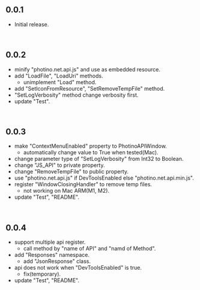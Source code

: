 ## 0.0.1
- Initial release.

<br />

## 0.0.2
- minify "photino.net.api.js" and use as embedded resource.
- add "LoadFile", "LoadUri" methods.
  - unimplement "Load" method.
- add "SetIconFromResource", "SetRemoveTempFile" method.
- "SetLogVerbosity" method change verbosity first.
- update "Test".

<br />

## 0.0.3
- make "ContextMenuEnabled" property to PhotinoAPIWindow.
  - automatically change value to True when tested(Mac).
- change parameter type of "SetLogVerbosity" from Int32 to Boolean.
- change "JS_API" to private property.
- change "RemoveTempFile" to public property.
- use "photino.net.api.js" if DevToolsEnabled else "photino.net.api.min.js".
- register "WindowClosingHandler" to remove temp files.
  - not working on Mac ARM(M1, M2).
- update "Test", "README".

<br />

## 0.0.4
- support multiple api register.
  - call method by "name of API" and "namd of Method".
- add "Responses" namespace.
  - add "JsonResponse" class.
- api does not work when "DevToolsEnabled" is true.
  - fix(temporary).
- update "Test", "README".
